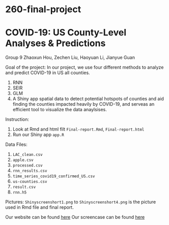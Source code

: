 # 260-final-project
# COVID-19: US County-Level Analyses & Predictions
Group 9
Zhaoxun Hou, Zechen Liu, Haoyuan Li, Jianyue Guan

Goal of the project:
In our project, we use four different methods to analyze and predict COVID-19 in US all counties.
1. RNN
2. SEIR
3. GLM
4. A Shiny app spatial data to detect potential hotspots of counties and aid finding the counties impacted heavily by COVID-19, and serveas an efficient tool to visualize the data anaylsises.

Instruction:
1. Look at Rmd and html filt `Final-report.Rmd`, `Final-report.html`
2. Run our Shiny app `app.R`

Data Files:
1. `LAC_clean.csv`
2. `apple.csv`
3. `processed.csv`
4. `rnn_results.csv`
5. `time_series_covid19_confirmed_US.csv`
6. `us-counties.csv`
7. `result.csv`
8. `rnn.h5`


Pictures:
`Shinyscreenshort1.png` to `Shinyscreenshort4.png` is the picture used in Rmd file and final report.


Our website can be found [here](https://sites.google.com/view/bst-260-group9-final) 
Our screencase can be found [here](https://youtu.be/HE6pGQev5vQ)
